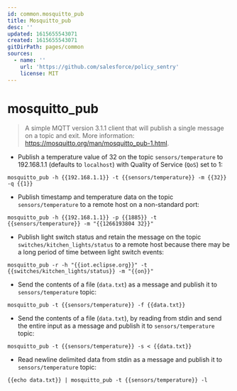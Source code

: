 ```yaml
---
id: common.mosquitto_pub
title: Mosquitto_pub
desc: ''
updated: 1615655543071
created: 1615655543071
gitDirPath: pages/common
sources:
  - name: ''
    url: 'https://github.com/salesforce/policy_sentry'
    license: MIT
---
```

# mosquitto_pub

> A simple MQTT version 3.1.1 client that will publish a single message on a topic and exit.
> More information: <https://mosquitto.org/man/mosquitto_pub-1.html>.

- Publish a temperature value of 32 on the topic `sensors/temperature` to 192.168.1.1 (defaults to `localhost`) with Quality of Service (`QoS`) set to 1:

`mosquitto_pub -h {{192.168.1.1}} -t {{sensors/temperature}} -m {{32}} -q {{1}}`

- Publish timestamp and temperature data on the topic `sensors/temperature` to a remote host on a non-standard port:

`mosquitto_pub -h {{192.168.1.1}} -p {{1885}} -t {{sensors/temperature}} -m "{{1266193804 32}}"`

- Publish light switch status and retain the message on the topic `switches/kitchen_lights/status` to a remote host because there may be a long period of time between light switch events:

`mosquitto_pub -r -h "{{iot.eclipse.org}}" -t {{switches/kitchen_lights/status}} -m "{{on}}"`

- Send the contents of a file (`data.txt`) as a message and publish it to `sensors/temperature` topic:

`mosquitto_pub -t {{sensors/temperature}} -f {{data.txt}}`

- Send the contents of a file (`data.txt`), by reading from stdin and send the entire input as a message and publish it to `sensors/temperature` topic:

`mosquitto_pub -t {{sensors/temperature}} -s < {{data.txt}}`

- Read newline delimited data from stdin as a message and publish it to `sensors/temperature` topic:

`{{echo data.txt}} | mosquitto_pub -t {{sensors/temperature}} -l`

